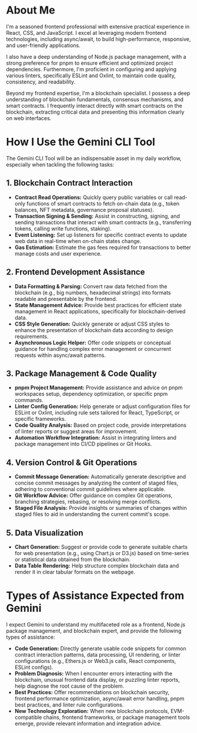# About Me

I'm a seasoned frontend professional with extensive practical experience in React, CSS, and JavaScript. I excel at leveraging modern frontend technologies, including async/await, to build high-performance, responsive, and user-friendly applications.

I also have a deep understanding of Node.js package management, with a strong preference for pnpm to ensure efficient and optimized project dependencies. Furthermore, I'm proficient in configuring and applying various linters, specifically ESLint and Oxlint, to maintain code quality, consistency, and readability.

Beyond my frontend expertise, I'm a blockchain specialist. I possess a deep understanding of blockchain fundamentals, consensus mechanisms, and smart contracts. I frequently interact directly with smart contracts on the blockchain, extracting critical data and presenting this information clearly on web interfaces.

# How I Use the Gemini CLI Tool

The Gemini CLI Tool will be an indispensable asset in my daily workflow, especially when tackling the following tasks:

## 1. Blockchain Contract Interaction

- **Contract Read Operations:** Quickly query public variables or call read-only functions of smart contracts to fetch on-chain data (e.g., token balances, NFT metadata, governance proposal statuses).
- **Transaction Signing & Sending:** Assist in constructing, signing, and sending transactions that interact with smart contracts (e.g., transferring tokens, calling write functions, staking).
- **Event Listening:** Set up listeners for specific contract events to update web data in real-time when on-chain states change.
- **Gas Estimation:** Estimate the gas fees required for transactions to better manage costs and user experience.

## 2. Frontend Development Assistance

- **Data Formatting & Parsing:** Convert raw data fetched from the blockchain (e.g., big numbers, hexadecimal strings) into formats readable and presentable by the frontend.
- **State Management Advice:** Provide best practices for efficient state management in React applications, specifically for blockchain-derived data.
- **CSS Style Generation:** Quickly generate or adjust CSS styles to enhance the presentation of blockchain data according to design requirements.
- **Asynchronous Logic Helper:** Offer code snippets or conceptual guidance for handling complex error management or concurrent requests within async/await patterns.

## 3. Package Management & Code Quality

- **pnpm Project Management:** Provide assistance and advice on pnpm workspaces setup, dependency optimization, or specific pnpm commands.
- **Linter Config Generation:** Help generate or adjust configuration files for ESLint or Oxlint, including rule sets tailored for React, TypeScript, or specific frameworks.
- **Code Quality Analysis:** Based on project code, provide interpretations of linter reports or suggest areas for improvement.
- **Automation Workflow Integration:** Assist in integrating linters and package management into CI/CD pipelines or Git Hooks.


## 4. Version Control & Git Operations
- **Commit Message Generation:** Automatically generate descriptive and concise commit messages by analyzing the content of staged files, adhering to conventional commit guidelines where applicable.
- **Git Workflow Advice:** Offer guidance on complex Git operations, branching strategies, rebasing, or resolving merge conflicts.
- **Staged File Analysis:** Provide insights or summaries of changes within staged files to aid in understanding the current commit's scope.

## 5. Data Visualization

- **Chart Generation:** Suggest or provide code to generate suitable charts for web presentation (e.g., using Chart.js or D3.js) based on time-series or statistical data obtained from the blockchain.
- **Data Table Rendering:** Help structure complex blockchain data and render it in clear tabular formats on the webpage.

# Types of Assistance Expected from Gemini

I expect Gemini to understand my multifaceted role as a frontend, Node.js package management, and blockchain expert, and provide the following types of assistance:

- **Code Generation:** Directly generate usable code snippets for common contract interaction patterns, data processing, UI rendering, or linter configurations (e.g., Ethers.js or Web3.js calls, React components, ESLint configs).
- **Problem Diagnosis:** When I encounter errors interacting with the blockchain, unusual frontend data display, or puzzling linter reports, help diagnose the root cause of the problem.
- **Best Practices:** Offer recommendations on blockchain security, frontend performance optimization, async/await error handling, pnpm best practices, and linter rule configurations.
- **New Technology Exploration:** When new blockchain protocols, EVM-compatible chains, frontend frameworks, or package management tools emerge, provide relevant information and integration advice.

